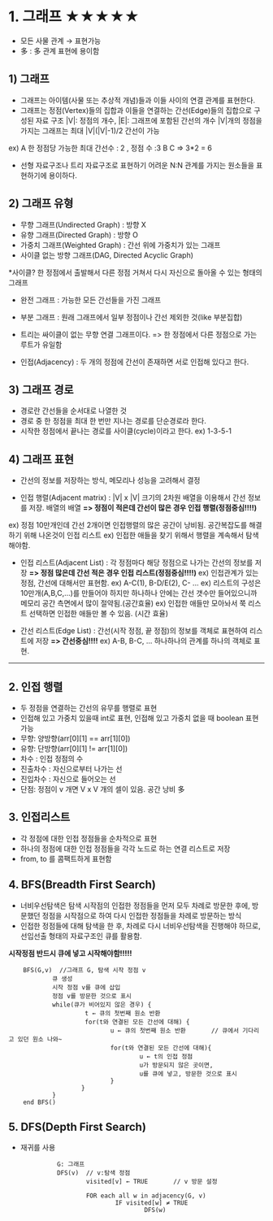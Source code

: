 # 1. 그래프 ★★★★★

- 모든 사물 관계 → 표현가능
- 多 : 多 관계 표현에 용이함

## 1) 그래프

- 그래프는 아이템(사물 또는 추상적 개념)들과 이들 사이의 연결 관계를 표현한다.
- 그래프는 정점(Vertex)들의 집합과 이들을 연결하는 간선(Edge)들의 집합으로 구성된 자료 구조
|V|: 정점의 개수,  |E|: 그래프에 포함된 간선의 개수
|V|개의 정점을 가지는 그래프는 최대 |V|(|V|-1)/2 간선이 가능

ex)       A                한 정점당 가능한 최대 간선수 : 2 , 정점 수 :3
        B   C                 => 3*2 = 6
        

- 선형 자료구조나 트리 자료구조로 표현하기 어려운 N:N 관계를 가지는 원소들을 표현하기에 용이하다.


## 2) 그래프 유형

- 무향 그래프(Undirected Graph) : 방향 X
- 유향 그래프(Directed Graph) : 방향 O
- 가중치 그래프(Weighted Graph) : 간선 위에 가중치가 있는 그래프 
- 사이클 없는 방향 그래프(DAG, Directed Acyclic Graph)

*사이클? 한 정점에서 출발해서 다른 정점 거쳐서 다시 자신으로 돌아올 수 있는 형태의 그래프

- 완전 그래프 : 가능한 모든 간선들을 가진 그래프
- 부분 그래프 : 원래 그래프에서 일부 정점이나 간선 제외한 것(like 부분집합)
- 트리는 싸이클이 없는 무향 연결 그래프이다.
  => 한 정점에서 다른 정점으로 가는 루트가 유일함

- 인접(Adjacency) : 두 개의 정점에 간선이 존재하면 서로 인접해 있다고 한다.


## 3) 그래프 경로
- 경로란 간선들을 순서대로 나열한 것
- 경로 중 한 정점을 최대 한 번만 지나는 경로를 단순경로라 한다.
- 시작한 정점에서 끝나는 경로를 사이클(cycle)이라고 한다.
        ex) 1-3-5-1

## 4) 그래프 표현
- 간선의 정보를 저장하는 방식, 메모리나 성능을 고려해서 결정

- 인접 행렬(Adjacent matrix) : |V| x |V| 크기의 2차원 배열을 이용해서 간선 정보를 저장. 배열의 배열
**=> 정점이 적은데 간선이 많은 경우 인접 행렬(정점중심!!!!)**

ex) 정점 10만개인데 간선 2개이면 인접행렬의 많은 공간이 낭비됨. 공간복잡도를 해결하기 위해 나온것이 인접 리스트
ex) 인접한 애들을 찾기 위해서 행렬을 계속해서 탐색해야함.

- 인접 리스트(Adjacent List) : 각 정점마다 해당 정점으로 나가는 간선의 정보를 저장
**=> 정점 많은데 간선 적은 경우 인접 리스트(정점중심!!!!)**
ex) 인접관계가 있는 정점, 간선에 대해서만 표현함. 
ex) A-C(1),  B-D/E(2), C- ... 
ex) 리스트의 구성은 10만개(A,B,C,...)를 만들어야 하지만 하나하나 안에는 간선 갯수만 들어있으니까 메모리 공간 측면에서 많이 절약됨.(공간효율)
ex) 인접한 애들만 모아놔서 쭉 리스트 선택하면 인접한 애들만 볼 수 있음. (시간 효율)


- 간선 리스트(Edge List) : 간선(시작 정점, 끝 정점)의 정보를 객체로 표현하여 리스트에 저장
**=> 간선중심!!!!**
ex) A-B, B-C, ... 하나하나의 관계를 하나의 객체로 표현. 

<hr/>


## 2. 인접 행렬

- 두 정점을 연결하는 간선의 유무를 행렬로 표현
- 인접해 있고 가중치 있을때 int로 표현, 인접해 있고 가중치 없을 때 boolean 표현 가능
- 무향: 양방향(arr[0][1] == arr[1][0])
- 유향: 단방향(arr[0][1] != arr[1][0])
- 차수 : 인접 정점의 수
- 진출차수 : 자신으로부터 나가는 선
- 진입차수 : 자신으로 들어오는 선
- 단점: 정점이 v 개면 V x V 개의 셀이 있음. 공간 낭비 多
           


## 3. 인접리스트
- 각 정점에 대한 인접 정점들을 순차적으로 표현
- 하나의 정점에 대한 인접 정점들을 각각 노드로 하는 연결 리스트로 저장
- from, to 를 콤팩트하게 표현함


## 4. BFS(Breadth First Search)

- 너비우선탐색은 탐색 시작점의 인접한 정점들을 먼저 모두 차례로 방문한 후에, 방문했던 정점을 시작점으로 하여 다시 인접한 정점들을 차례로 방문하는 방식
- 인접한 정점들에 대해 탐색을 한 후, 차례로 다시 너비우선탐색을 진행해야 하므로, 선입선출 형태의 자료구조인 큐를 활용함.

**시작정점 반드시 큐에 넣고 시작해야함!!!!!**

        BFS(G,v)  //그래프 G, 탐색 시작 정점 v
                큐 생성
                시작 정점 v를 큐에 삽입
                정점 v를 방문한 것으로 표시
                while(큐가 비어있지 않은 경우) {
                         t ← 큐의 첫번째 원소 반환
                         for(t와 연결된 모든 간선에 대해) {
                                u ← 큐의 첫번째 원소 반환       // 큐에서 기다리고 있던 원소 나와~
                                for(t와 연결된 모든 간선에 대해){
                                        u ← t의 인접 정점
                                        u가 방문되지 않은 곳이면,
                                        u를 큐에 넣고, 방문한 것으로 표시
                                }
                        }
                }
        end BFS()


## 5. DFS(Depth First Search)

- 재귀를 사용

                G: 그래프
                DFS(v)  // v:탐색 정점
                        visited[v] ← TRUE       // v 방문 설정

                        FOR each all w in adjacency(G, v)
                                IF visited[w] ≠ TRUE
                                        DFS(w)

















